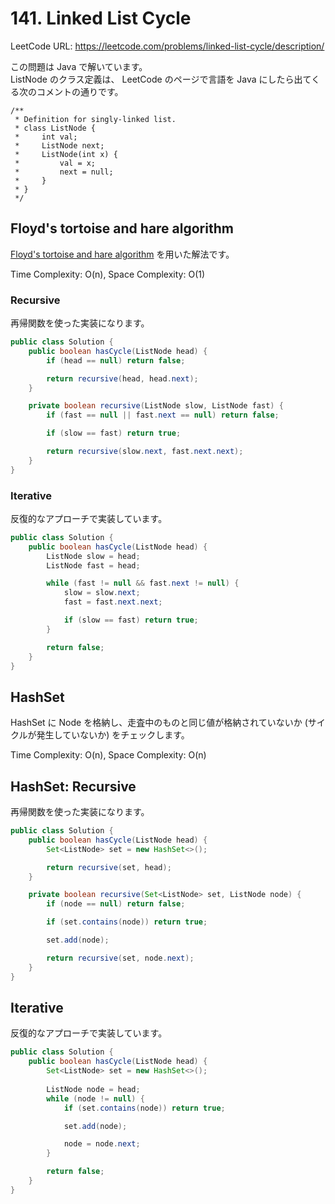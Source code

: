 # 141. Linked List Cycle

LeetCode URL: https://leetcode.com/problems/linked-list-cycle/description/

この問題は Java で解いています。  
ListNode のクラス定義は、 LeetCode のページで言語を Java にしたら出てくる次のコメントの通りです。

```
/**
 * Definition for singly-linked list.
 * class ListNode {
 *     int val;
 *     ListNode next;
 *     ListNode(int x) {
 *         val = x;
 *         next = null;
 *     }
 * }
 */
```

## Floyd's tortoise and hare algorithm

[Floyd's tortoise and hare algorithm](https://www.geeksforgeeks.org/floyds-cycle-finding-algorithm/) を用いた解法です。

Time Complexity: O(n), Space Complexity: O(1)

### Recursive

再帰関数を使った実装になります。 

``` java
public class Solution {
    public boolean hasCycle(ListNode head) {
        if (head == null) return false;

        return recursive(head, head.next);
    }

    private boolean recursive(ListNode slow, ListNode fast) {
        if (fast == null || fast.next == null) return false;

        if (slow == fast) return true;

        return recursive(slow.next, fast.next.next);
    }
}
```

### Iterative

反復的なアプローチで実装しています。 

```java
public class Solution {
    public boolean hasCycle(ListNode head) {
        ListNode slow = head;
        ListNode fast = head;

        while (fast != null && fast.next != null) {
            slow = slow.next;
            fast = fast.next.next;

            if (slow == fast) return true;
        }

        return false;
    }
}
```

## HashSet

HashSet に Node を格納し、走査中のものと同じ値が格納されていないか (サイクルが発生していないか) をチェックします。

Time Complexity: O(n), Space Complexity: O(n)

## HashSet: Recursive

再帰関数を使った実装になります。 

```java
public class Solution {
    public boolean hasCycle(ListNode head) {
        Set<ListNode> set = new HashSet<>();

        return recursive(set, head);
    }

    private boolean recursive(Set<ListNode> set, ListNode node) {
        if (node == null) return false;

        if (set.contains(node)) return true;

        set.add(node);

        return recursive(set, node.next);
    }
}
```

## Iterative

反復的なアプローチで実装しています。

```java
public class Solution {
    public boolean hasCycle(ListNode head) {
        Set<ListNode> set = new HashSet<>();
        
        ListNode node = head;
        while (node != null) {
            if (set.contains(node)) return true;

            set.add(node);

            node = node.next;
        }

        return false;
    }
}
```
